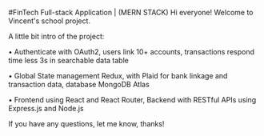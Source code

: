 #FinTech Full-stack Application | (MERN STACK)
Hi everyone! Welcome to Vincent's school project. 

A little bit intro of the project:

•	Authenticate with OAuth2, users link 10+ accounts, transactions respond time less 3s in searchable data table

•	Global State management Redux, with Plaid for bank linkage and transaction data, database MongoDB Atlas

•	Frontend using React and React Router, Backend with RESTful APIs using Express.js and Node.js

If you have any questions, let me know, thanks!
